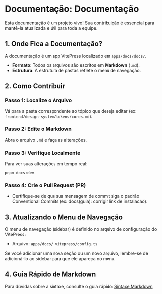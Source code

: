 # Documentação: Documentação

Esta documentação é um projeto vivo! Sua contribuição é essencial para mantê-la atualizada e útil para toda a equipe.

## 1. Onde Fica a Documentação?

A documentação é um app VitePress localizado em `apps/docs/docs/`.

- **Formato**: Todos os arquivos são escritos em **Markdown** (`.md`).
- **Estrutura**: A estrutura de pastas reflete o menu de navegação.

## 2. Como Contribuir

### Passo 1: Localize o Arquivo

Vá para a pasta correspondente ao tópico que deseja editar (ex: `frontend/design-system/tokens/cores.md`).

### Passo 2: Edite o Markdown

Abra o arquivo `.md` e faça as alterações.

### Passo 3: Verifique Localmente

Para ver suas alterações em tempo real:

```bash
pnpm docs:dev
```

### Passo 4: Crie o Pull Request (PR)

- Certifique-se de que sua mensagem de commit siga o padrão Conventional Commits (ex: docs(guia): corrigir link de instalacao).

## 3. Atualizando o Menu de Navegação

O menu de navegação (sidebar) é definido no arquivo de configuração do VitePress:

- Arquivo: `apps/docs/.vitepress/config.ts`

Se você adicionar uma nova seção ou um novo arquivo, lembre-se de adicioná-lo ao sidebar para que ele apareça no menu.

## 4. Guia Rápido de Markdown

Para dúvidas sobre a sintaxe, consulte o guia rápido: [Sintaxe Markdown](./markdown.md)
